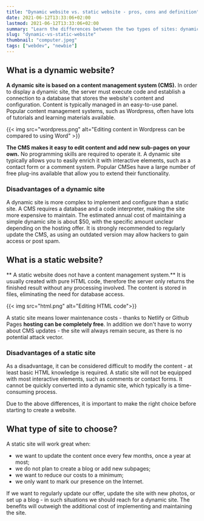 ```yaml
---
title: "Dynamic website vs. static website - pros, cons and definition"
date: 2021-06-12T13:33:06+02:00
lastmod: 2021-06-12T13:33:06+02:00
summary: "Learn the differences between the two types of sites: dynamic and static. A practical list of the most important pros and cons."
slug: "dynamic-vs-static-website"
thumbnail: "computer.jpeg"
tags: ["webdev", "newbie"]
---
```


## What is a dynamic website?
**A dynamic site is based on a content management system (CMS).** In order to display a dynamic site, the server must execute code and establish a connection to a database that stores the website's content and configuration. Content is typically managed in an easy-to-use panel. Popular content management systems, such as Wordpress, often have lots of tutorials and learning materials available.  

{{< img src="wordpress.png" alt="Editing content in Wordpress can be compared to using Word" >}}

**The CMS makes it easy to edit content and add new sub-pages on your own.** No programming skills are required to operate it. A dynamic site typically allows you to easily enrich it with interactive elements, such as a contact form or a comment system. Popular CMSes have a large number of free plug-ins available that allow you to extend their functionality.

### Disadvantages of a dynamic site
A dynamic site is more complex to implement and configure than a static site. A CMS requires a database and a code interpreter, making the site more expensive to maintain. The estimated annual cost of maintaining a simple dynamic site is about $50, with the specific amount unclear depending on the hosting offer. It is strongly recommended to regularly update the CMS, as using an outdated version may allow hackers to gain access or post spam.

## What is a static website?
** A static website does not have a content management system.** It is usually created with pure HTML code, therefore the server only returns the finished result without any processing involved. The content is stored in files, eliminating the need for database access.

{{< img src="html.png" alt="Editing HTML code">}}

A static site means lower maintenance costs - thanks to Netlify or Github Pages **hosting can be completely free**. In addition we don't have to worry about CMS updates - the site will always remain secure, as there is no potential attack vector.

### Disadvantages of a static site
As a disadvantage, it can be considered difficult to modify the content - at least basic HTML knowledge is required. A static site will not be equipped with most interactive elements, such as comments or contact forms. It cannot be quickly converted into a dynamic site, which typically is a time-consuming process. 

Due to the above differences, it is important to make the right choice before starting to create a website. 

## What type of site to choose?

A static site will work great when:
- we want to update the content once every few months, once a year at most;
- we do not plan to create a blog or add new subpages;
- we want to reduce our costs to a minimum;
- we only want to mark our presence on the Internet.

If we want to regularly update our offer, update the site with new photos, or set up a blog - in such situations we should reach for a dynamic site. The benefits will outweigh the additional cost of implementing and maintaining the site.   